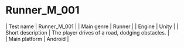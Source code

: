 # Runner_M_001
| Test name  |	Runner_M_001 |
| Main genre |	Runner       |
| Engine	 |  Unity        |
| Short description |	The player drives of a road, dodging obstacles. |	
| Main platform | Android    |
